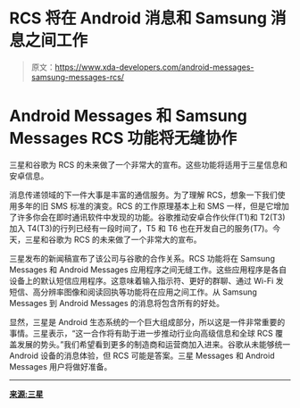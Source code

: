 # RCS 将在 Android 消息和 Samsung 消息之间工作

> 原文：<https://www.xda-developers.com/android-messages-samsung-messages-rcs/>

# Android Messages 和 Samsung Messages RCS 功能将无缝协作

三星和谷歌为 RCS 的未来做了一个非常大的宣布。这些功能将适用于三星信息和安卓信息。

消息传递领域的下一件大事是丰富的通信服务。为了理解 RCS，想象一下我们使用多年的旧 SMS 标准的演变。RCS 的工作原理基本上和 SMS 一样，但是它增加了许多你会在即时通讯软件中发现的功能。谷歌推动安卓合作伙伴(T1)和 T2(T3)加入 T4(T3)的行列已经有一段时间了，T5 和 T6 也在开发自己的服务(T7)。今天，三星和谷歌为 RCS 的未来做了一个非常大的宣布。

三星发布的新闻稿宣布了该公司与谷歌的合作关系。RCS 功能将在 Samsung Messages 和 Android Messages 应用程序之间无缝工作。这些应用程序是各自设备上的默认短信应用程序。这意味着输入指示符、更好的群聊、通过 Wi-Fi 发短信、高分辨率图像和阅读回执等功能将在应用之间工作。从 Samsung Messages 到 Android Messages 的消息将包含所有的好处。

显然，三星是 Android 生态系统的一个巨大组成部分，所以这是一件非常重要的事情。三星表示，“这一合作将有助于进一步推动行业向高级信息和全球 RCS 覆盖发展的势头。”我们希望看到更多的制造商和运营商加入进来。谷歌从未能够统一 Android 设备的消息体验，但 RCS 可能是答案。三星 Messages 和 Android Messages 用户将做好准备。

* * *

[**来源:三星**](http://www.samsungmobilepress.com/news/samsung-and-google-collaborate-on-rcs-messaging-for-android)